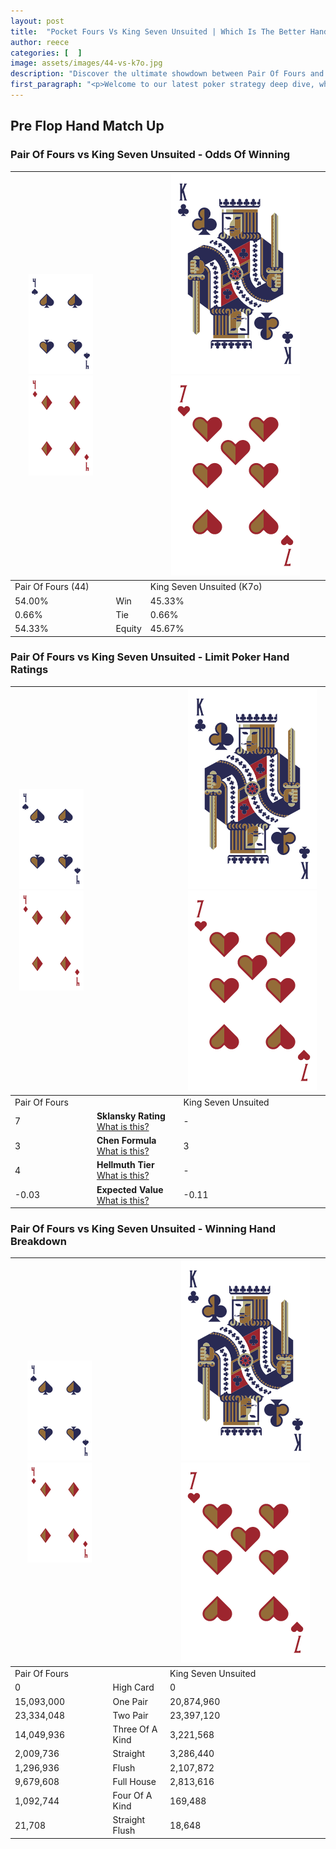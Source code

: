 ```yaml
---
layout: post
title:  "Pocket Fours Vs King Seven Unsuited | Which Is The Better Hand In Poker? A Complete Guide"
author: reece
categories: [  ]
image: assets/images/44-vs-k7o.jpg
description: "Discover the ultimate showdown between Pair Of Fours and King Seven Unsuited in poker! Uncover the odds, strategies, and scenarios where one hand triumphs over the other. Get ready to up your poker game with this thrilling analysis."
first_paragraph: "<p>Welcome to our latest poker strategy deep dive, where we're pitting two distinct hands against each other in a high-stakes showdown: Pair Of Fours vs King Seven Unsuited.</p><p>In the dynamic world of poker, every decision counts, and knowing which hand holds the upper hand is key to your success at the table.</p><p>In this article, we'll dissect these two hands, explore the scenarios where one dominates the other, and equip you with the knowledge to make strategic choices that can tip the odds in your favor.</p><p>Get ready to unravel the intriguing dynamics of these poker hands and elevate your game to new heights.</p>"
---
```




[comment]: # (sp0)

## Pre Flop Hand Match Up

<div class="table hand-ratings" markdown="1"> 



### Pair Of Fours vs King Seven Unsuited - Odds Of Winning


    
| ![image info](assets/images/hand1/4.png) ![image info](assets/images/hand1/4o.png) |  | ![image info](assets/images/hand2/K.png) ![image info](assets/images/hand2/7o.png) |
| -------- | -------- | -------- |
| Pair Of Fours (44) |  | King Seven Unsuited (K7o) |
| 54.00% | Win | 45.33% |
| 0.66% | Tie | 0.66% |
| 54.33% | Equity | 45.67% |




[comment]: # (sp1)



### Pair Of Fours vs King Seven Unsuited - Limit Poker Hand Ratings


    
| ![image info](assets/images/hand1/4.png) ![image info](assets/images/hand1/4o.png) |  | ![image info](assets/images/hand2/K.png) ![image info](assets/images/hand2/7o.png) |
| -------- | -------- | -------- |
| Pair Of Fours |  | King Seven Unsuited |
| 7 | **Sklansky Rating** [What is this?](/sklansky-rating-explained) | - |
| 3 | **Chen Formula** [What is this?](/chen-formula-explained) | 3 |
| 4 | **Hellmuth Tier** [What is this?](/Hellmuth-tier-explained) | - |
| -0.03 | **Expected Value** [What is this?](/expected-value-explained) | -0.11 |




[comment]: # (sp2)



### Pair Of Fours vs King Seven Unsuited - Winning Hand Breakdown


    
| ![image info](assets/images/hand1/4.png) ![image info](assets/images/hand1/4o.png) |  | ![image info](assets/images/hand2/K.png) ![image info](assets/images/hand2/7o.png) |
| -------- | -------- | -------- |
| Pair Of Fours |  | King Seven Unsuited |
| 0 | High Card | 0 |
| 15,093,000 | One Pair | 20,874,960 |
| 23,334,048 | Two Pair | 23,397,120 |
| 14,049,936 | Three Of A Kind | 3,221,568 |
| 2,009,736 | Straight | 3,286,440 |
| 1,296,936 | Flush | 2,107,872 |
| 9,679,608 | Full House | 2,813,616 |
| 1,092,744 | Four Of A Kind | 169,488 |
| 21,708 | Straight Flush | 18,648 |




[comment]: # (sp3)



</div>

[comment]: # (sp4)



[comment]: # (sp5)

